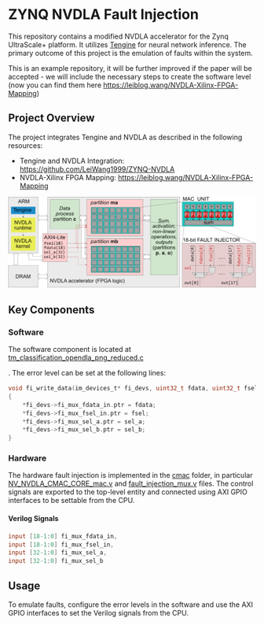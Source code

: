 # ZYNQ NVDLA Fault Injection

This repository contains a modified NVDLA accelerator for the Zynq UltraScale+ platform. It utilizes [Tengine](https://github.com/OAID/Tengine) for neural network inference. The primary outcome of this project is the emulation of faults within the system.

This is an example repository, it will be further improved if the paper will be accepted - we will include the necessary steps to create the software level (now you can find them here https://leiblog.wang/NVDLA-Xilinx-FPGA-Mapping)

## Project Overview

The project integrates Tengine and NVDLA as described in the following resources:
- Tengine and NVDLA Integration: https://github.com/LeiWang1999/ZYNQ-NVDLA
- NVDLA-Xilinx FPGA Mapping: https://leiblog.wang/NVDLA-Xilinx-FPGA-Mapping

![overall](img/overall.png)

## Key Components

### Software

The software component is located at [tm_classification_opendla_png_reduced.c](sw/Apps/tm_classification_opendla_png_reduced.c)

. The error level can be set at the following lines:
```c
void fi_write_data(im_devices_t* fi_devs, uint32_t fdata, uint32_t fsel, uint32_t sel_a, uint32_t sel_b)
{
    *fi_devs->fi_mux_fdata_in.ptr = fdata;
    *fi_devs->fi_mux_fsel_in.ptr = fsel;
    *fi_devs->fi_mux_sel_a.ptr = sel_a;
    *fi_devs->fi_mux_sel_b.ptr = sel_b;
}
```

### Hardware

The hardware fault injection is implemented in the [cmac](hw/nvdla_zcu104.ip_user_files/bd/design_1/ipshared/49a3/vmod/nvdla/cmac) folder, in particular [NV_NVDLA_CMAC_CORE_mac.v](hw/nvdla_zcu104.ip_user_files/bd/design_1/ipshared/49a3/vmod/nvdla/cmac/NV_NVDLA_CMAC_CORE_mac.v) and [fault_injection_mux.v](hw/nvdla_zcu104.ip_user_files/bd/design_1/ipshared/49a3/vmod/nvdla/cmac/fault_injection_mux.v) files. The control signals are exported to the top-level entity and connected using AXI GPIO interfaces to be settable from the CPU.

#### Verilog Signals
```verilog
input [18-1:0] fi_mux_fdata_in,
input [18-1:0] fi_mux_fsel_in,
input [32-1:0] fi_mux_sel_a,
input [32-1:0] fi_mux_sel_b
```

## Usage

To emulate faults, configure the error levels in the software and use the AXI GPIO interfaces to set the Verilog signals from the CPU.

